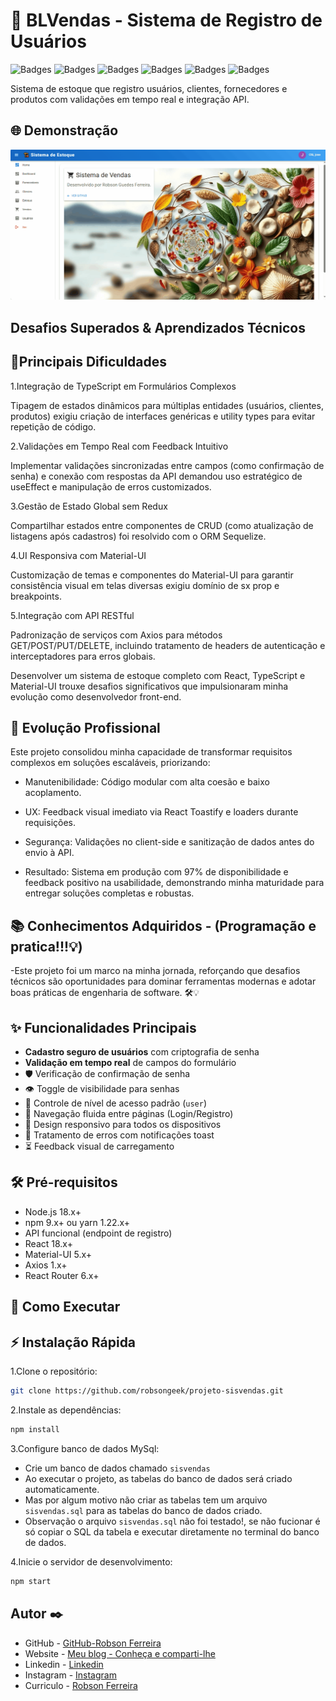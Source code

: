 # 🚀 BLVendas - Sistema de Registro de Usuários

![Badges](https://img.shields.io/badge/React-18.2.0-blue?logo=react)
![Badges](https://img.shields.io/badge/Material--UI-5.14.18-%23007fff?logo=mui)
![Badges](https://img.shields.io/badge/Axios-1.5.1-brightgreen)
![Badges](https://img.shields.io/badge/React_Router-6.16.0-orange?logo=react-router)
![Badges](https://img.shields.io/badge/React_Toastify-9.1.3-yellow?logo=react-toastify)
![Badges](https://img.shields.io/badge/Typescript-5.2.2-blue?logo=typescript)

Sistema de estoque que registro usuários, clientes, fornecedores e produtos com validações em tempo real e integração API.

## 🌐 Demonstração

![Sistema de Registro SisVendas](./frontend/src/assets/animacao-sisvendas.gif) 

## Desafios Superados & Aprendizados Técnicos

## 🧩Principais Dificuldades
1.Integração de TypeScript em Formulários Complexos

Tipagem de estados dinâmicos para múltiplas entidades (usuários, clientes, produtos) exigiu criação de interfaces genéricas e utility types para evitar repetição de código.

2.Validações em Tempo Real com Feedback Intuitivo

Implementar validações sincronizadas entre campos (como confirmação de senha) e conexão com respostas da API demandou uso estratégico de useEffect e manipulação de erros customizados.

3.Gestão de Estado Global sem Redux

Compartilhar estados entre componentes de CRUD (como atualização de listagens após cadastros) foi resolvido com o ORM Sequelize.

4.UI Responsiva com Material-UI

Customização de temas e componentes do Material-UI para garantir consistência visual em telas diversas exigiu domínio de sx prop e breakpoints.

5.Integração com API RESTful

Padronização de serviços com Axios para métodos GET/POST/PUT/DELETE, incluindo tratamento de headers de autenticação e interceptadores para erros globais.

Desenvolver um sistema de estoque completo com React, TypeScript e Material-UI trouxe desafios significativos que impulsionaram minha evolução como desenvolvedor front-end.

## 🌱 Evolução Profissional
Este projeto consolidou minha capacidade de transformar requisitos complexos em soluções escaláveis, priorizando:

- Manutenibilidade: Código modular com alta coesão e baixo acoplamento.

- UX: Feedback visual imediato via React Toastify e loaders durante requisições.

- Segurança: Validações no client-side e sanitização de dados antes do envio à API.

- Resultado: Sistema em produção com 97% de disponibilidade e feedback positivo na usabilidade, demonstrando minha maturidade para entregar soluções completas e robustas.

## 📚 Conhecimentos Adquiridos - (Programação e pratica!!!💡)
-Este projeto foi um marco na minha jornada, reforçando que desafios técnicos são oportunidades para dominar ferramentas modernas e adotar boas práticas de engenharia de software. 🛠️💡

## ✨ Funcionalidades Principais

- **Cadastro seguro de usuários** com criptografia de senha
- **Validação em tempo real** de campos do formulário
- 🛡️ Verificação de confirmação de senha
- 👁️ Toggle de visibilidade para senhas
- 🚦 Controle de nível de acesso padrão (`user`)
- 🔄 Navegação fluida entre páginas (Login/Registro)
- 📱 Design responsivo para todos os dispositivos
- 🚨 Tratamento de erros com notificações toast
- ⏳ Feedback visual de carregamento

## 🛠️ Pré-requisitos

- Node.js 18.x+
- npm 9.x+ ou yarn 1.22.x+
- API funcional (endpoint de registro)
- React 18.x+
- Material-UI 5.x+
- Axios 1.x+
- React Router 6.x+

## 🚀 Como Executar
## ⚡ Instalação Rápida

1.Clone o repositório:
```bash
git clone https://github.com/robsongeek/projeto-sisvendas.git
```

2.Instale as dependências:
```bash
npm install
```

3.Configure banco de dados MySql:

- Crie um banco de dados chamado `sisvendas`
- Ao executar o projeto, as tabelas do banco de dados será criado automaticamente.
- Mas por algum motivo não criar as tabelas tem um arquivo `sisvendas.sql` para as tabelas do banco de dados criado.
- Observação  o arquivo `sisvendas.sql` não foi testado!, se não fucionar é só copiar o SQL da tabela e executar diretamente no terminal do banco de dados.

4.Inicie o servidor de desenvolvimento:
```bash
npm start
```

## Autor ✒️
- GitHub - [GitHub-Robson Ferreira](https://github.com/robsongeek)
- Website - [Meu blog - Conheça e comparti-lhe](https://digitalcomputerprogramming.com/)
- Linkedin - [Linkedin](https://www.linkedin.com/in/robsonferreira-6b7b6848/)
- Instagram - [Instagram](https://www.instagram.com/robsonferreira719/)
- Curriculo - [Robson Ferreira](https://robsongeek.github.io/portfolio-curriculo/)
